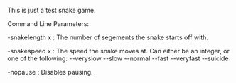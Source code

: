 This is just a test snake game.

Command Line Parameters:

-snakelength x : The number of segements the snake starts off with.

-snakespeed x : The speed the snake moves at. Can either be an integer, or one of the following.
    --veryslow
    --slow
    --normal
    --fast
    --veryfast
    --suicide

-nopause : Disables pausing.